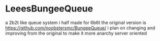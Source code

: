 # LeeesBungeeQueue
a 2b2t like queue system i half made for 6b6t the original version is https://github.com/noobstersmc/BungeeQueue/ i plan on changing and improving from the original to make it more anarchy server oriented
